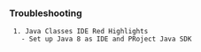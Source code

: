 ### Troubleshooting
     1. Java Classes IDE Red Highlights
       - Set up Java 8 as IDE and PRoject Java SDK